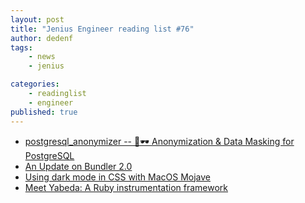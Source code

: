 ```yaml
---
layout: post
title: "Jenius Engineer reading list #76"
author: dedenf
tags:
    - news
    - jenius

categories:
    - readinglist
    - engineer
published: true
---
```

- [postgresql_anonymizer -- 🐘🕶️ Anonymization & Data Masking for PostgreSQL](https://gitlab.com/daamien/postgresql_anonymizer)
- [An Update on Bundler 2.0](https://bundler.io/blog/2018/11/04/an-update-on-bundler-2.html)
- [Using dark mode in CSS with MacOS Mojave](https://paulmillr.com/posts/using-dark-mode-in-css/)
- [Meet Yabeda: A Ruby instrumentation framework](https://evilmartians.com/chronicles/meet-yabeda-modular-framework-for-instrumenting-ruby-applications)
